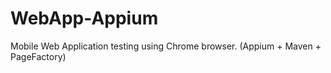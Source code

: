 # WebApp-Appium
Mobile Web Application testing using Chrome browser. (Appium + Maven + PageFactory)
